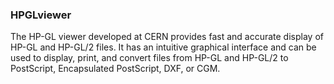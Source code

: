 ### HPGLviewer

The HP-GL viewer developed at CERN provides fast and accurate display of HP-GL and HP-GL/2 files.   It has an intuitive graphical interface and can be used to display, print, and convert files from HP-GL and HP-GL/2 to PostScript, Encapsulated PostScript, DXF, or CGM.